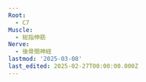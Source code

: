 ```yaml
---
Root:
  - C7
Muscle:
  - 総指伸筋
Nerve:
  - 後骨間神経
lastmod: '2025-03-08'
last_edited: 2025-02-27T00:00:00.000Z
---
```



